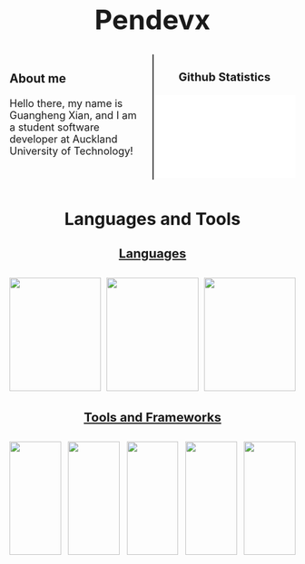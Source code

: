 <style>
    .clearfix::after {
        content: "";
        display: block;
        clear: both;
    }

    h1.title {
        text-align: center;
        font-size: 48px;
        font-weight: bold;
    }

    main .introduction {
        float: left;
        width: 45%;
        font-size: 18px;
        margin-right: 5%;
    }

    main .github-stats {
        float: right;
        width: 50%;
        text-align: center;
        border-left: 2px solid #333;
        box-sizing: border-box;
    }

    main .github-stats h3 {
        font-size: 20px;
    }

    .languages-tools {
        margin-top: 10%;
    }

    .languages-tools h3 {
        font-size: 30px;
        text-align: center;
        margin-bottom: 4%;
    }

    .languages-tools h4 {
        text-align: center;
        font-size: 22px;
        text-decoration: underline;
    }

    .languages .language {
        float: left;
        width: 32%;
        margin-right: 2%;
    }

    .languages .language:last-child {
        margin-right: 0;
    }

    .languages .language img {
        width: 100%;
        height: 200px;
        object-fit: scale-down;
        text-align: center;
    }

    .tools .tool {
        float: left;
        width: 18%;
        margin-right: 2.5%;
    }

    .tools .tool:last-child {
        margin-right: 0;
    }

    .tools .tool img {
        width: 100%;
        height: 200px;
        text-align: center;
        object-position: center center;
        object-fit: scale-down;
        margin-right: 2%;
    }
</style>
<h1 class="title">
    Pendevx
</h1>
<main>
    <div class="clearfix">
        <div class="introduction">
            <h3>About me</h3>
            <p>
            Hello there, my name is Guangheng Xian, and I am a student software developer at Auckland University of Technology!
            </p>
        </div>
        <div class="github-stats">
            <h3>
                Github Statistics
            </h3>
            <img src="https://raw.githubusercontent.com/pendevx/github-stats-transparent/output/generated/overview.svg">
        </div>
    </div>
    <div class="languages-tools">
        <h3>Languages and Tools</h3>
        <div class="languages clearfix">
            <h4>Languages</h4>
            <div data-csharp class="language">
                <img src="https://user-images.githubusercontent.com/29004603/75462714-9dd79b80-59bf-11ea-8e6b-575765733340.png">
            </div>
            <div data-js class="language">
                <img src="https://upload.wikimedia.org/wikipedia/commons/thumb/6/6a/JavaScript-logo.png/768px-JavaScript-logo.png">
            </div>
            <div data-java class="language">
                <img src="https://1000logos.net/wp-content/uploads/2020/09/Java-Logo.png">
            </div>
        </div>
        <div class="tools clearfix">
            <h4>Tools and Frameworks</h4>
            <div data-reactjs class="tool">
                <img src="https://upload.wikimedia.org/wikipedia/commons/thumb/a/a7/React-icon.svg/1150px-React-icon.svg.png">
            </div>
            <div data-nextjs class="tool">
                <img src="https://upload.wikimedia.org/wikipedia/commons/thumb/8/8e/Nextjs-logo.svg/2560px-Nextjs-logo.svg.png">
            </div>
            <div data-aws class="tool">
                <img src="https://upload.wikimedia.org/wikipedia/commons/thumb/9/93/Amazon_Web_Services_Logo.svg/2560px-Amazon_Web_Services_Logo.svg.png">
            </div>
            <div data-git class="tool">
                <img src="https://upload.wikimedia.org/wikipedia/commons/thumb/e/e0/Git-logo.svg/512px-Git-logo.svg.png?20160811101906">
            </div>
            <div data-dotnet class="tool">
                <img src="https://upload.wikimedia.org/wikipedia/commons/thumb/7/7d/Microsoft_.NET_logo.svg/2048px-Microsoft_.NET_logo.svg.png">
            </div>
        </div>
    </div>
</main>
